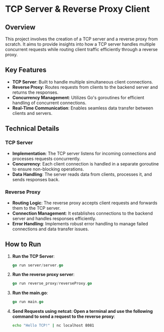 # TCP Server & Reverse Proxy Client
## Overview

This project involves the creation of a TCP server and a reverse proxy from scratch. It aims to provide insights into how a TCP server handles multiple concurrent requests while routing client traffic efficiently through a reverse proxy.

## Key Features

- **TCP Server**: Built to handle multiple simultaneous client connections.
- **Reverse Proxy**: Routes requests from clients to the backend server and returns the responses.
- **Concurrency Management**: Utilizes Go's goroutines for efficient handling of concurrent connections.
- **Real-Time Communication**: Enables seamless data transfer between clients and servers.

## Technical Details

### TCP Server

- **Implementation**: The TCP server listens for incoming connections and processes requests concurrently.
- **Concurrency**: Each client connection is handled in a separate goroutine to ensure non-blocking operations.
- **Data Handling**: The server reads data from clients, processes it, and sends responses back.

### Reverse Proxy

- **Routing Logic**: The reverse proxy accepts client requests and forwards them to the TCP server.
- **Connection Management**: It establishes connections to the backend server and handles responses efficiently.
- **Error Handling**: Implements robust error handling to manage failed connections and data transfer issues.

## How to Run

1. **Run the TCP Server**:
   ```go
   go run server/server.go
2. **Run the reverse proxy server**:
   ```go
   go run reverse_proxy/reverseProxy.go
3. **Run the main.go**:
   ```go
   go run main.go

4. **Send Requests using netcat: Open a terminal and use the following command to send a request to the reverse proxy**:
   ```bash
   echo "Hello TCP!" | nc localhost 8081
